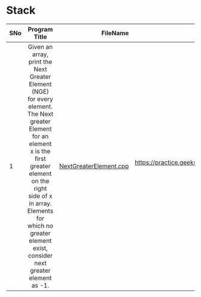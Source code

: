 # Stack
| SNo        | Program Title           | FileName  | Problem Link  |
| ------------- |:-------------:| -----:| -----:|
| 1     | Given an array, print the Next Greater Element (NGE) for every element. The Next greater Element for an element x is the first greater element on the right side of x in array. Elements for which no greater element exist, consider next greater element as -1. | [NextGreaterElement.cpp](https://github.com/AbhishekSinghMaverick/Stack/blob/master/NextGreaterElement.cpp) |https://practice.geeksforgeeks.org/problems/immediate-smaller-element/0|
